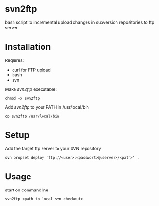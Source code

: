 svn2ftp
=======

bash script to incremental upload changes in subversion repositories to ftp server

Installation
============

Requires:
* curl for FTP upload
* bash
* svn

Make _svn2ftp_ executable:

	chmod +x svn2ftp
	
Add _svn2ftp_ to your PATH in /usr/local/bin

	cp svn2ftp /usr/local/bin
	
Setup
=====

Add the target ftp server to your SVN repository

	svn propset deploy 'ftp://<user>:<passwort>@<server>/<path>' .
	
Usage
=====

start on commandline

	svn2ftp <path to local svn checkout>